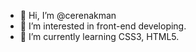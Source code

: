 - 👋 Hi, I’m @cerenakman
- 👀 I’m interested in front-end developing.
- 🌱 I’m currently learning CSS3, HTML5.


<!---
cerenakman/cerenakman is a ✨ special ✨ repository because its `README.md` (this file) appears on your GitHub profile.
You can click the Preview link to take a look at your changes.
--->
